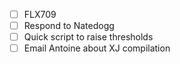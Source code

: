 - [ ] FLX709
- [ ] Respond to Natedogg
- [ ] Quick script to raise thresholds
- [ ] Email Antoine about XJ compilation
